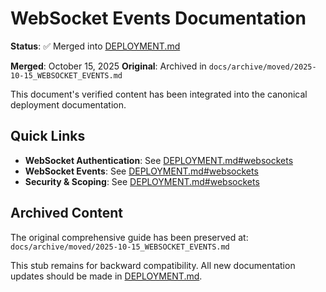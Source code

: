# WebSocket Events Documentation

**Status**: ✅ Merged into [DEPLOYMENT.md](./DEPLOYMENT.md#websockets)

**Merged**: October 15, 2025
**Original**: Archived in `docs/archive/moved/2025-10-15_WEBSOCKET_EVENTS.md`

This document's verified content has been integrated into the canonical deployment documentation.

## Quick Links

- **WebSocket Authentication**: See [DEPLOYMENT.md#websockets](./DEPLOYMENT.md#websockets)
- **WebSocket Events**: See [DEPLOYMENT.md#websockets](./DEPLOYMENT.md#websockets)
- **Security & Scoping**: See [DEPLOYMENT.md#websockets](./DEPLOYMENT.md#websockets)

## Archived Content

The original comprehensive guide has been preserved at:
`docs/archive/moved/2025-10-15_WEBSOCKET_EVENTS.md`

This stub remains for backward compatibility. All new documentation updates should be made in [DEPLOYMENT.md](./DEPLOYMENT.md).
